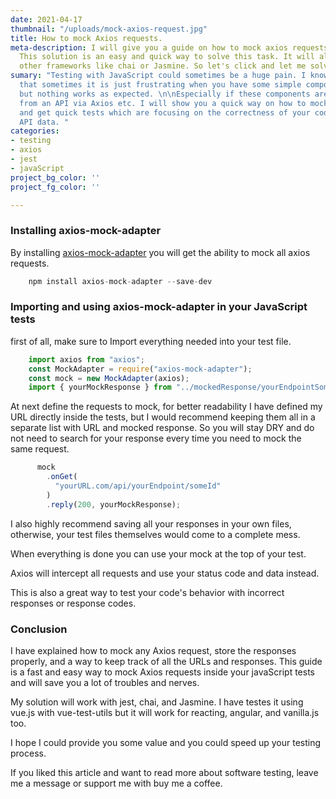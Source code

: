 ```yaml
---
date: 2021-04-17
thumbnail: "/uploads/mock-axios-request.jpg"
title: How to mock Axios requests.
meta-description: I will give you a guide on how to mock axios requests using jest.
  This solution is an easy and quick way to solve this task. It will also work for
  other frameworks like chai or Jasmine. So let's click and let me solve your problem.
sumary: "Testing with JavaScript could sometimes be a huge pain. I know from myself
  that sometimes it is just frustrating when you have some simple components to test
  but nothing works as expected. \n\nEspecially if these components are loading data
  from an API via Axios etc. I will show you a quick way on how to mock those responses
  and get quick tests which are focusing on the correctness of your code and not your
  API data. "
categories:
- testing
- axios
- jest
- javaScript
project_bg_color: ''
project_fg_color: ''

---
```

### Installing axios-mock-adapter

By installing [axios-mock-adapter](https://www.npmjs.com/package/axios-mock-adapter) you will get the ability to mock all axios requests.
``` js
    npm install axios-mock-adapter --save-dev
```
### Importing and using axios-mock-adapter in your JavaScript tests

first of all, make sure to Import everything needed into your test file. 
``` js
    import axios from "axios";
    const MockAdapter = require("axios-mock-adapter");
    const mock = new MockAdapter(axios);
    import { yourMockResponse } from "../mockedResponse/yourEndpointSomeId";
```
At next define the requests to mock, for better readability I have defined my URL directly inside the tests, but I would recommend keeping them all in a separate list with URL and mocked response. So you will stay DRY and do not need to search for your response every time you need to mock the same request.
``` js
      mock
        .onGet(
          "yourURL.com/api/yourEndpoint/someId"
        )
        .reply(200, yourMockResponse);
```
I also highly recommend saving all your responses in your own files, otherwise, your test files themselves would come to a complete mess. 

When everything is done you can use your mock at the top of your test. 

Axios will intercept all requests and use your status code and data instead. 

This is also a great way to test your code's behavior with incorrect responses or response codes.

### Conclusion

I have explained how to mock any Axios request, store the responses properly, and a way to keep track of all the URLs and responses. This guide is a fast and easy way to mock Axios requests inside your javaScript tests and will save you a lot of troubles and nerves. 

My solution will work with jest, chai, and Jasmine. I have testes it using vue.js with vue-test-utils but it will work for reacting, angular, and vanilla.js too.

I hope I could provide you some value and you could speed up your testing process. 

If you liked this article and want to read more about software testing, leave me a message or support me with buy me a coffee.